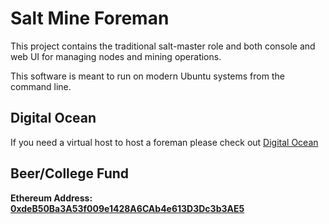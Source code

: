 # Salt Mine Foreman

This project contains the traditional salt-master role and both console and web UI for managing nodes and mining operations.

This software is meant to run on modern Ubuntu systems from the command line.

## Digital Ocean

If you need a virtual host to host a foreman please check out [Digital Ocean](https://m.do.co/c/2094345345ba)

## Beer/College Fund

**Ethereum Address: [0xdeB50Ba3A53f009e1428A6CAb4e613D3Dc3b3AE5](https://shapeshift.io/shifty.html?destination=0xdeB50Ba3A53f009e1428A6CAb4e613D3Dc3b3AE5&output=ETH&apiKey=b584665266c2e013da10affce0452059d384d964edce94f2a013aaceb5356c932474e8122c7fbccd1bb230914fb891c6f376267013ff1fc93ac09089effff8d6&amount=0.1)**
